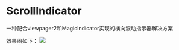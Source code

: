 # ScrollIndicator
一种配合viewpager2和MagicIndicator实现的横向滚动指示器解决方案

效果图如下：
![](https://tva1.sinaimg.cn/large/e6c9d24ely1go6tsd1zyjg20c00pcu0x.gif)
